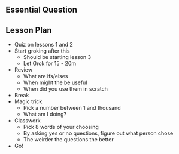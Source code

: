 ## Essential Question

## Lesson Plan

- Quiz on lessons 1 and 2
- Start groking after this
    - Should be starting lesson 3
    - Let Grok for 15 - 20m
- Review
    - What are ifs/elses
    - When might the be useful
    - When did you use them in scratch
- Break
- Magic trick
    - Pick a number between 1 and thousand
    - What am I doing?
- Classwork
    - Pick 8 words of your choosing
    - By asking yes or no questions, figure out what person chose
    - The weirder the questions the better
- Go!
